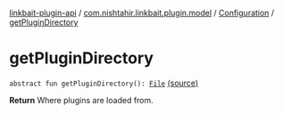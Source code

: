 [linkbait-plugin-api](../../index.md) / [com.nishtahir.linkbait.plugin.model](../index.md) / [Configuration](index.md) / [getPluginDirectory](.)

# getPluginDirectory

`abstract fun getPluginDirectory(): `[`File`](http://docs.oracle.com/javase/6/docs/api/java/io/File.html) [(source)](https://gitlab.com/nishtahir/linkbait/tree/master/linkbait-plugin-api/src/main/kotlin//com/nishtahir/linkbait/plugin/model/Configuration.kt#L18)

**Return**
Where plugins are loaded from.

